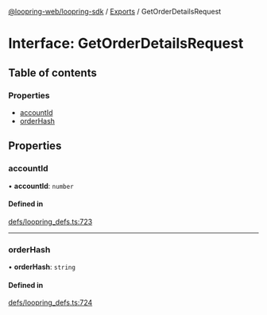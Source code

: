 [@loopring-web/loopring-sdk](../README.md) / [Exports](../modules.md) / GetOrderDetailsRequest

# Interface: GetOrderDetailsRequest

## Table of contents

### Properties

- [accountId](GetOrderDetailsRequest.md#accountid)
- [orderHash](GetOrderDetailsRequest.md#orderhash)

## Properties

### accountId

• **accountId**: `number`

#### Defined in

[defs/loopring_defs.ts:723](https://github.com/Loopring/loopring_sdk/blob/904c903/src/defs/loopring_defs.ts#L723)

___

### orderHash

• **orderHash**: `string`

#### Defined in

[defs/loopring_defs.ts:724](https://github.com/Loopring/loopring_sdk/blob/904c903/src/defs/loopring_defs.ts#L724)
